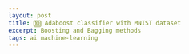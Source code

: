 ```yaml
---
layout: post
title: 🔟 Adaboost classifier with MNIST dataset
excerpt: Boosting and Bagging methods
tags: ai machine-learning
---
```

